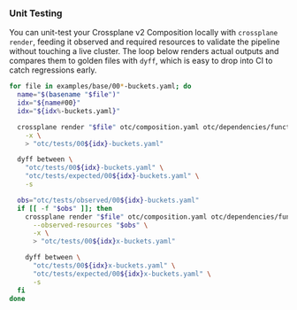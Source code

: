 ### Unit Testing

You can unit-test your Crossplane v2 Composition locally with `crossplane render`, feeding it observed and required resources to validate the pipeline without touching a live cluster. The loop below renders actual outputs and compares them to golden files with `dyff`, which is easy to drop into CI to catch regressions early.

```sh
for file in examples/base/00*-buckets.yaml; do
  name="$(basename "$file")"
  idx="${name#00}"
  idx="${idx%-buckets.yaml}"

  crossplane render "$file" otc/composition.yaml otc/dependencies/functions.yaml \
    -x \
    > "otc/tests/00${idx}-buckets.yaml"

  dyff between \
    "otc/tests/00${idx}-buckets.yaml" \
    "otc/tests/expected/00${idx}-buckets.yaml" \
    -s

  obs="otc/tests/observed/00${idx}-buckets.yaml"
  if [[ -f "$obs" ]]; then
    crossplane render "$file" otc/composition.yaml otc/dependencies/functions.yaml \
      --observed-resources "$obs" \
      -x \
      > "otc/tests/00${idx}x-buckets.yaml"

    dyff between \
      "otc/tests/00${idx}x-buckets.yaml" \
      "otc/tests/expected/00${idx}x-buckets.yaml" \
      -s
  fi
done
```